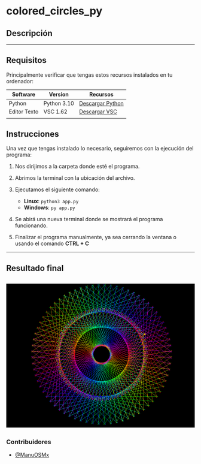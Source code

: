 # colored_circles_py
## Descripción

---
## Requisitos
Principalmente verificar que tengas estos recursos instalados en tu ordenador:

|Software    |      Version          |            Recursos                                     |
|------------|-----------------------|---------------------------------------------------------|
| Python     |      Python 3.10      | [Descargar Python](https://www.python.org/downloads/)   |
|Editor Texto|       VSC 1.62        | [Descargar VSC](https://code.visualstudio.com/Download) |
|            |                       |                                                         |

## Instrucciones
Una vez que tengas instalado lo necesario, seguiremos con la ejecución del programa:
1. Nos dirijimos a la carpeta donde esté el programa.
2. Abrimos la terminal con la ubicación del archivo.
3. Ejecutamos el siguiente comando:
    - **Linux**: `python3 app.py`
    - **Windows**: `py app.py`

4. Se abirá una nueva terminal donde se mostrará el programa funcionando.
5. Finalizar el programa manualmente, ya sea cerrando la ventana o usando el comando **CTRL + C**
---
## Resultado final

![Circle Output](./img/demo_color_circle.png)
---
### Contribuidores
- [@ManuOSMx](https://github.com/manuosmx)
